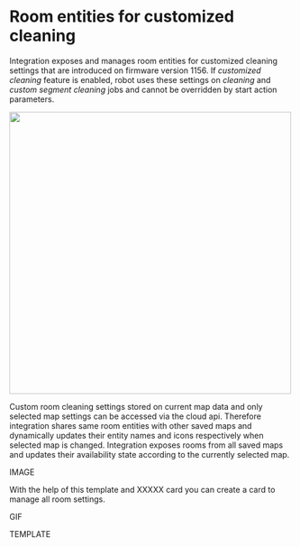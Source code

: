 # Room entities for customized cleaning

Integration exposes and manages room entities for customized cleaning settings that are introduced on firmware version 1156. If *customized cleaning* feature is enabled, robot uses these settings on *cleaning* and *custom segment cleaning* jobs and cannot be overridden by start action parameters.

<img src="https://raw.githubusercontent.com/Tasshack/dreame-vacuum/master/docs/media/room_entities.jpg" width="500px">

Custom room cleaning settings stored on current map data and only selected map settings can be accessed via the cloud api. Therefore integration shares same room entities with other saved maps and dynamically updates their entity names and icons respectively when selected map is changed. Integration exposes rooms from all saved maps and updates their availability state according to the currently selected map.

IMAGE

With the help of this template and XXXXX card you can create a card to manage all room settings.

GIF

TEMPLATE